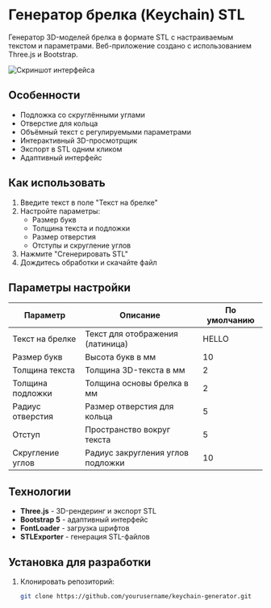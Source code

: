 # Генератор брелка (Keychain) STL

Генератор 3D-моделей брелка в формате STL с настраиваемым текстом и параметрами. Веб-приложение создано с использованием Three.js и Bootstrap.

![Скриншот интерфейса](https://via.placeholder.com/800x500.png?text=Интерфейс+генератора)

## Особенности

- Подложка со скруглёнными углами
- Отверстие для кольца
- Объёмный текст с регулируемыми параметрами
- Интерактивный 3D-просмотрщик
- Экспорт в STL одним кликом
- Адаптивный интерфейс

## Как использовать

1. Введите текст в поле "Текст на брелке"
2. Настройте параметры:
   - Размер букв
   - Толщина текста и подложки
   - Размер отверстия
   - Отступы и скругление углов
3. Нажмите "Сгенерировать STL"
4. Дождитесь обработки и скачайте файл

## Параметры настройки

| Параметр                | Описание                                  | По умолчанию |
|-------------------------|------------------------------------------|--------------|
| Текст на брелке         | Текст для отображения (латиница)         | HELLO        |
| Размер букв             | Высота букв в мм                         | 10           |
| Толщина текста          | Толщина 3D-текста в мм                   | 2            |
| Толщина подложки        | Толщина основы брелка в мм               | 2            |
| Радиус отверстия        | Размер отверстия для кольца              | 5            |
| Отступ                  | Пространство вокруг текста               | 5            |
| Скругление углов        | Радиус закругления углов подложки        | 10           |

## Технологии

- **Three.js** - 3D-рендеринг и экспорт STL
- **Bootstrap 5** - адаптивный интерфейс
- **FontLoader** - загрузка шрифтов
- **STLExporter** - генерация STL-файлов

## Установка для разработки

1. Клонировать репозиторий:
   ```bash
   git clone https://github.com/yourusername/keychain-generator.git

